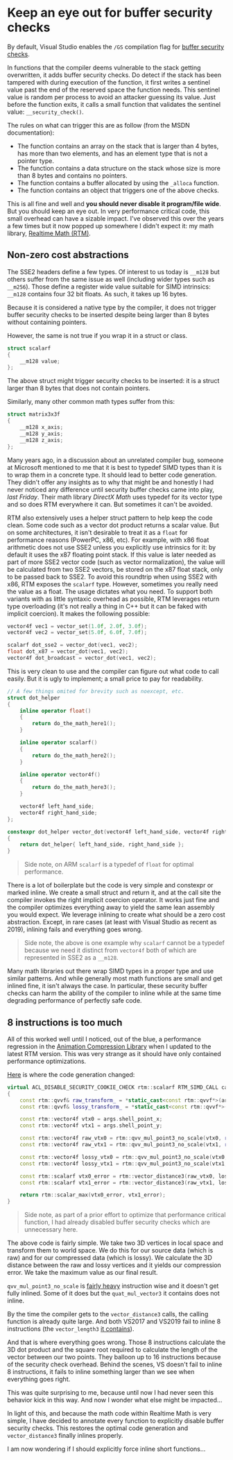 # Keep an eye out for buffer security checks

By default, Visual Studio enables the `/GS` compilation flag for [buffer security checks](https://docs.microsoft.com/en-us/cpp/build/reference/gs-buffer-security-check?view=vs-2019).

In functions that the compiler deems vulnerable to the stack getting overwritten, it adds buffer security checks. Do detect if the stack has been tampered with during execution of the function, it first writes a sentinel value past the end of the reserved space the function needs. This sentinel value is random per process to avoid an attacker guessing its value. Just before the function exits, it calls a small function that validates the sentinel value: `__security_check()`.

The rules on what can trigger this are as follow (from the MSDN documentation):

*  The function contains an array on the stack that is larger than 4 bytes, has more than two elements, and has an element type that is not a pointer type.
*  The function contains a data structure on the stack whose size is more than 8 bytes and contains no pointers.
*  The function contains a buffer allocated by using the `_alloca` function.
*  The function contains an object that triggers one of the above checks.


This is all fine and well and **you should never disable it program/file wide**. But you should keep an eye out. In very performance critical code, this small overhead can have a sizable impact. I've observed this over the years a few times but it now popped up somewhere I didn't expect it: my math library, [Realtime Math (RTM)](https://github.com/nfrechette/rtm).

## Non-zero cost abstractions

The SSE2 headers define a few types. Of interest to us today is `__m128` but others suffer from the same issue as well (including wider types such as `__m256`). Those define a register wide value suitable for SIMD intrinsics: `__m128` contains four 32 bit floats. As such, it takes up 16 bytes.

Because it is considered a native type by the compiler, it does not trigger buffer security checks to be inserted despite being larger than 8 bytes without containing pointers.

However, the same is not true if you wrap it in a struct or class.

```c++
struct scalarf
{
    __m128 value;
};
```

The above struct might trigger security checks to be inserted: it is a struct larger than 8 bytes that does not contain pointers.

Similarly, many other common math types suffer from this:

```c++
struct matrix3x3f
{
    __m128 x_axis;
    __m128 y_axis;
    __m128 z_axis;
};
```

Many years ago, in a discussion about an unrelated compiler bug, someone at Microsoft mentioned to me that it is best to typedef SIMD types than it is to wrap them in a concrete type. It should lead to better code generation. They didn't offer any insights as to why that might be and honestly I had never noticed any difference until security buffer checks came into play, *last Friday*. Their math library *DirectX Math* uses typedef for its vector type and so does RTM everywhere it can. But sometimes it can't be avoided.

RTM also extensively uses a helper struct pattern to help keep the code clean. Some code such as a vector dot product returns a scalar value. But on some architectures, it isn't desirable to treat it as a `float` for performance reasons (PowerPC, x86, etc). For example, with x86 float arithmetic does not use SSE2 unless you explicitly use intrinsics for it: by default it uses the x87 floating point stack. If this value is later needed as part of more SSE2 vector code (such as vector normalization), the value will be calculated from two SSE2 vectors, be stored on the x87 float stack, only to be passed back to SSE2. To avoid this roundtrip when using SSE2 with x86, RTM exposes the `scalarf` type. However, sometimes you really need the value as a float. The usage dictates what you need. To support both variants with as little syntaxic overhead as possible, RTM leverages return type overloading (it's not really a thing in C++ but it can be faked with implicit coercion). It makes the following possible:

```c++
vector4f vec1 = vector_set(1.0f, 2.0f, 3.0f);
vector4f vec2 = vector_set(5.0f, 6.0f, 7.0f);

scalarf dot_sse2 = vector_dot(vec1, vec2);
float dot_x87 = vector_dot(vec1, vec2);
vector4f dot_broadcast = vector_dot(vec1, vec2);
```

This is very clean to use and the compiler can figure out what code to call easily. But it is ugly to implement; a small price to pay for readability.

```c++
// A few things omited for brevity such as noexcept, etc.
struct dot_helper
{
    inline operator float()
    {
        return do_the_math_here1();
    }

    inline operator scalarf()
    {
        return do_the_math_here2();
    }

    inline operator vector4f()
    {
        return do_the_math_here3();
    }

    vector4f left_hand_side;
    vector4f right_hand_side;
};

constexpr dot_helper vector_dot(vector4f left_hand_side, vector4f right_hand_side)
{
    return dot_helper{ left_hand_side, right_hand_side };
}
```

>  Side note, on ARM `scalarf` is a typedef of `float` for optimal performance.

There is a lot of boilerplate but the code is very simple and constexpr or marked inline. We create a small struct and return it, and at the call site the compiler invokes the right implicit coercion operator. It works just fine and the compiler optimizes everything away to yield the same lean assembly you would expect. We leverage inlining to create what should be a zero cost abstraction. Except, in rare cases (at least with Visual Studio as recent as 2019), inlining fails and everything goes wrong.

>  Side note, the above is one example why `scalarf` cannot be a typedef because we need it distinct from `vector4f` both of which are represented in SSE2 as a `__m128`.

Many math libraries out there wrap SIMD types in a proper type and use similar patterns. And while generally most math functions are small and get inlined fine, it isn't always the case. In particular, these security buffer checks can harm the ability of the compiler to inline while at the same time degrading performance of perfectly safe code.

## 8 instructions is too much

All of this worked well until I noticed, out of the blue, a performance regression in the [Animation Compression Library](https://github.com/nfrechette/acl) when I updated to the latest RTM version. This was very strange as it should have only contained performance optimizations.

[Here](https://github.com/nfrechette/acl/blob/1cd782149e59c4d682791f4cc23b104a51627c16/includes/acl/compression/skeleton_error_metric.h#L342) is where the code generation changed:

```c++
virtual ACL_DISABLE_SECURITY_COOKIE_CHECK rtm::scalarf RTM_SIMD_CALL calculate_error_no_scale(const calculate_error_args& args) const override
{
    const rtm::qvvf& raw_transform_ = *static_cast<const rtm::qvvf*>(args.transform0);
    const rtm::qvvf& lossy_transform_ = *static_cast<const rtm::qvvf*>(args.transform1);

    const rtm::vector4f vtx0 = args.shell_point_x;
    const rtm::vector4f vtx1 = args.shell_point_y;

    const rtm::vector4f raw_vtx0 = rtm::qvv_mul_point3_no_scale(vtx0, raw_transform_);
    const rtm::vector4f raw_vtx1 = rtm::qvv_mul_point3_no_scale(vtx1, raw_transform_);

    const rtm::vector4f lossy_vtx0 = rtm::qvv_mul_point3_no_scale(vtx0, lossy_transform_);
    const rtm::vector4f lossy_vtx1 = rtm::qvv_mul_point3_no_scale(vtx1, lossy_transform_);

    const rtm::scalarf vtx0_error = rtm::vector_distance3(raw_vtx0, lossy_vtx0);
    const rtm::scalarf vtx1_error = rtm::vector_distance3(raw_vtx1, lossy_vtx1);

    return rtm::scalar_max(vtx0_error, vtx1_error);
}
```

>  Side note, as part of a prior effort to optimize that performance critical function, I had already disabled buffer security checks which are unnecessary here.

The above code is fairly simple. We take two 3D vertices in local space and transform them to world space. We do this for our source data (which is raw) and for our compressed data (which is lossy). We calculate the 3D distance between the raw and lossy vertices and it yields our compression error. We take the maximum value as our final result.

`qvv_mul_point3_no_scale` is [fairly heavy](https://github.com/nfrechette/rtm/blob/bc5e3fa1b00fd1b99c62120281c8b5505237a907/includes/rtm/qvvf.h#L117) instruction wise and it doesn't get fully inlined. Some of it does but the `quat_mul_vector3` it contains does not inline.

By the time the compiler gets to the `vector_distance3` calls, the calling function is already quite large. And both VS2017 and VS2019 fail to inline 8 instructions (the `vector_length3` [it contains](https://github.com/nfrechette/rtm/blob/bc5e3fa1b00fd1b99c62120281c8b5505237a907/includes/rtm/vector4f.h#L1368)).

And that is where everything goes wrong. Those 8 instructions calculate the 3D dot product and the square root required to calculate the length of the vector between our two points. They balloon up to 16 instructions because of the security check overhead. Behind the scenes, VS doesn't fail to inline 8 instructions, it fails to inline something larger than we see when everything goes right.

This was quite surprising to me, because until now I had never seen this behavior kick in this way. And now I wonder what else might be impacted...

In light of this, and because the math code within Realtime Math is very simple, I have decided to annotate every function to explicitly disable buffer security checks. This restores the optimal code generation and `vector_distance3` finally inlines properly.

I am now wondering if I should explicitly force inline short functions...
